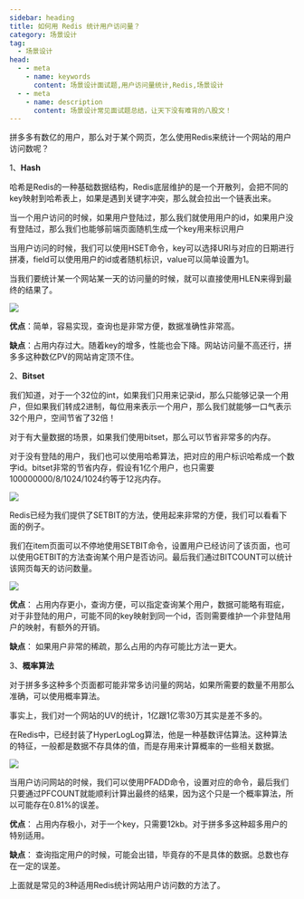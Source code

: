 ```yaml
---
sidebar: heading
title: 如何用 Redis 统计用户访问量？
category: 场景设计
tag:
  - 场景设计
head:
  - - meta
    - name: keywords
      content: 场景设计面试题,用户访问量统计,Redis,场景设计
  - - meta
    - name: description
      content: 场景设计常见面试题总结，让天下没有难背的八股文！
---
```


拼多多有数亿的用户，那么对于某个网页，怎么使用Redis来统计一个网站的用户访问数呢？

1、**Hash**

哈希是Redis的一种基础数据结构，Redis底层维护的是一个开散列，会把不同的key映射到哈希表上，如果是遇到关键字冲突，那么就会拉出一个链表出来。

当一个用户访问的时候，如果用户登陆过，那么我们就使用用户的id，如果用户没有登陆过，那么我们也能够前端页面随机生成一个key用来标识用户

当用户访问的时候，我们可以使用HSET命令，key可以选择URI与对应的日期进行拼凑，field可以使用用户的id或者随机标识，value可以简单设置为1。

当我们要统计某一个网站某一天的访问量的时候，就可以直接使用HLEN来得到最终的结果了。

![](http://img.topjavaer.cn/img/image-20230103192155492.png)

**优点**：简单，容易实现，查询也是非常方便，数据准确性非常高。

**缺点**：占用内存过大。随着key的增多，性能也会下降。网站访问量不高还行，拼多多这种数亿PV的网站肯定顶不住。

2、**Bitset**

我们知道，对于一个32位的int，如果我们只用来记录id，那么只能够记录一个用户，但如果我们转成2进制，每位用来表示一个用户，那么我们就能够一口气表示32个用户，空间节省了32倍！

对于有大量数据的场景，如果我们使用bitset，那么可以节省非常多的内存。

对于没有登陆的用户，我们也可以使用哈希算法，把对应的用户标识哈希成一个数字id。bitset非常的节省内存，假设有1亿个用户，也只需要100000000/8/1024/1024约等于12兆内存。

![](http://img.topjavaer.cn/img/image-20230103192209138.png)

Redis已经为我们提供了SETBIT的方法，使用起来非常的方便，我们可以看看下面的例子。

我们在item页面可以不停地使用SETBIT命令，设置用户已经访问了该页面，也可以使用GETBIT的方法查询某个用户是否访问。最后我们通过BITCOUNT可以统计该网页每天的访问数量。

![](http://img.topjavaer.cn/img/image-20230103192638814.png)

**优点**： 占用内存更小，查询方便，可以指定查询某个用户，数据可能略有瑕疵，对于非登陆的用户，可能不同的key映射到同一个id，否则需要维护一个非登陆用户的映射，有额外的开销。

**缺点**： 如果用户非常的稀疏，那么占用的内存可能比方法一更大。

3、**概率算法**

对于拼多多这种多个页面都可能非常多访问量的网站，如果所需要的数量不用那么准确，可以使用概率算法。

事实上，我们对一个网站的UV的统计，1亿跟1亿零30万其实是差不多的。

在Redis中，已经封装了HyperLogLog算法，他是一种基数评估算法。这种算法的特征，一般都是数据不存具体的值，而是存用来计算概率的一些相关数据。

![](http://img.topjavaer.cn/img/image-20230103192416865.png)

当用户访问网站的时候，我们可以使用PFADD命令，设置对应的命令，最后我们只要通过PFCOUNT就能顺利计算出最终的结果，因为这个只是一个概率算法，所以可能存在0.81%的误差。

**优点**： 占用内存极小，对于一个key，只需要12kb。对于拼多多这种超多用户的特别适用。

**缺点**： 查询指定用户的时候，可能会出错，毕竟存的不是具体的数据。总数也存在一定的误差。

上面就是常见的3种适用Redis统计网站用户访问数的方法了。
